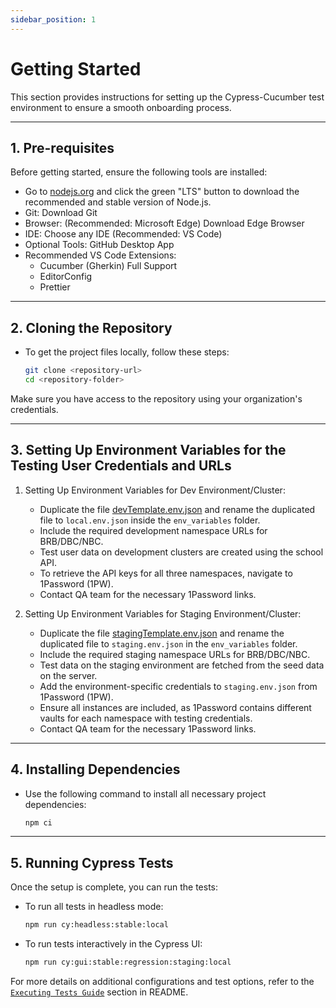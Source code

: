 ```yaml
---
sidebar_position: 1
---
```


# Getting Started

This section provides instructions for setting up the Cypress-Cucumber test environment to ensure a smooth onboarding process.

---

## 1. Pre-requisites

Before getting started, ensure the following tools are installed:

- Go to [nodejs.org](https://nodejs.org/) and click the green "LTS" button to download the recommended and stable version of Node.js.
- Git: Download Git
- Browser: (Recommended: Microsoft Edge) Download Edge Browser
- IDE: Choose any IDE (Recommended: VS Code)
- Optional Tools: GitHub Desktop App
- Recommended VS Code Extensions:
  - Cucumber (Gherkin) Full Support
  - EditorConfig
  - Prettier

---

## 2. Cloning the Repository

- To get the project files locally, follow these steps:

  ```bash
  git clone <repository-url>
  cd <repository-folder>
  ```

Make sure you have access to the repository using your organization's credentials.

---

## 3. Setting Up Environment Variables for the Testing User Credentials and URLs

1. Setting Up Environment Variables for Dev Environment/Cluster:

   - Duplicate the file [devTemplate.env.json](https://github.com/hpi-schul-cloud/e2e-system-tests/blob/main/env_variables/devTemplate.env.json) and rename the duplicated file to `local.env.json` inside the `env_variables` folder.
   - Include the required development namespace URLs for BRB/DBC/NBC.
   - Test user data on development clusters are created using the school API.
   - To retrieve the API keys for all three namespaces, navigate to 1Password (1PW).
   - Contact QA team for the necessary 1Password links.

2. Setting Up Environment Variables for Staging Environment/Cluster:

    - Duplicate the file [stagingTemplate.env.json](https://github.com/hpi-schul-cloud/e2e-system-tests/blob/main/env_variables/stagingTemplate.env.json) and rename the duplicated file to `staging.env.json` in the `env_variables` folder.
   - Include the required staging namespace URLs for BRB/DBC/NBC.
   - Test data on the staging environment are fetched from the seed data on the server.
   - Add the environment-specific credentials to `staging.env.json` from 1Password (1PW).
   - Ensure all instances are included, as 1Password contains different vaults for each namespace with testing credentials.
   - Contact QA team for the necessary 1Password links.

---

## 4. Installing Dependencies

- Use the following command to install all necessary project dependencies:

  ```bash
  npm ci
  ```

---

## 5. Running Cypress Tests

Once the setup is complete, you can run the tests:

- To run all tests in headless mode:

  ```bash
  npm run cy:headless:stable:local
  ```

- To run tests interactively in the Cypress UI:

  ```bash
  npm run cy:gui:stable:regression:staging:local
  ```

For more details on additional configurations and test options, refer to the [`Executing Tests Guide`](https://github.com/hpi-schul-cloud/e2e-system-tests/blob/main/docs/executing_tests_guide.md) section in README.

